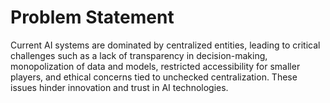 # Problem Statement

Current AI systems are dominated by centralized entities, leading to critical challenges such as a lack of transparency in decision-making, monopolization of data and models, restricted accessibility for smaller players, and ethical concerns tied to unchecked centralization. These issues hinder innovation and trust in AI technologies.
